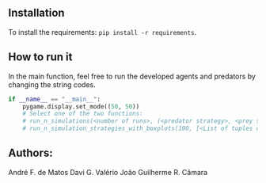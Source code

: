 
## Installation

To install the requirements: `pip install -r requirements`.

## How to run it
In the main function, feel free to run the developed agents and predators by changing the string codes. 

``` python
if __name__ == "__main__":
    pygame.display.set_mode((50, 50))
    # Select one of the two functions:
    # run_n_simulations(<number of runs>, (<predator strategy>, <prey strategy>), render='human')
    # run_n_simulation_strategies_with_boxplots(100, [<List of tuples of strategies to compare>]) 

```

## Authors:
André F. de Matos
Davi G. Valério
João Guilherme R. Câmara